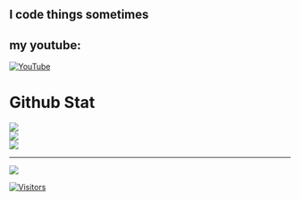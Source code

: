 
## I code things sometimes


## my youtube:
[![YouTube](https://img.shields.io/badge/YouTube-%23FF0000.svg?logo=YouTube&logoColor=white)](https://youtube.com/@UCVYli9eds7UqGeGgHBP3C_Q) 

# Github Stat
![](https://github-readme-stats.vercel.app/api?username=AzurasDev&theme=prussian&hide_border=false&include_all_commits=true&count_private=true)<br/>
![](https://github-readme-streak-stats.herokuapp.com/?user=AzurasDev&theme=prussian&hide_border=false)<br/>
![](https://github-readme-stats.vercel.app/api/top-langs/?username=AzurasDev&theme=prussian&hide_border=false&include_all_commits=true&count_private=true&layout=compact)

---
[![](https://visitcount.itsvg.in/api?id=AzurasDev&icon=1&color=0)](https://visitcount.itsvg.in)

<!-- Proudly created with GPRM ( https://gprm.itsvg.in ) -->
[![Visitors](https://visitor-badge.glitch.me/badge?page_id=yushi1007.AzurasDev)](https://www.toldehub.tk/)
